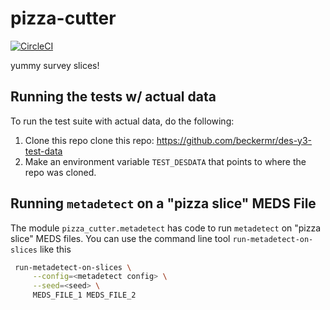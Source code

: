 # pizza-cutter

[![CircleCI](https://circleci.com/gh/beckermr/pizza-cutter.svg?style=svg)](https://circleci.com/gh/beckermr/pizza-cutter)

yummy survey slices!

## Running the tests w/ actual data

To run the test suite with actual data, do the following:

1. Clone this repo clone this repo: https://github.com/beckermr/des-y3-test-data
2. Make an environment variable `TEST_DESDATA` that points to where the repo was cloned.

## Running `metadetect` on a "pizza slice" MEDS File

The module `pizza_cutter.metadetect` has code to run `metadetect`
on "pizza slice" MEDS files. You can use the command line tool
`run-metadetect-on-slices` like this

```bash
 run-metadetect-on-slices \
     --config=<metadetect config> \
     --seed=<seed> \
     MEDS_FILE_1 MEDS_FILE_2
```

